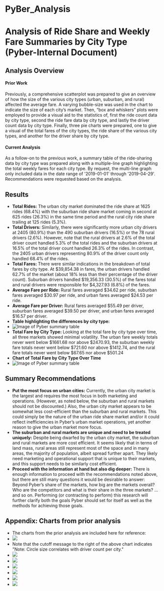 # PyBer_Analysis
# Analysis of Ride Share and Weekly Fare Summaries by City Type (Pyber-Internal Document)
## Analysis Overview
#### Prior Work
Previously, a comprehensive scatterplot was prepared to give an overview of how the size of the various city types (urban, suburban, and rural) affected the average fare. A varying bubble-size was used in the chart to indicate the size of each city’s market. Then, “box and whiskers” plots were employed to provide a visual aid to the statistics of, first the ride count data by city type, second the ride fare data by city type, and lastly the driver count data by city type. Finally, three pie charts were prepared, one to give a visual of the total fares of the city types, the ride share of the various city types, and another for the driver share by city type. 
#### Current Analysis
As a follow-on to the previous work, a summary table of the ride-sharing data by city type was prepared along with a multiple-line graph highlighting the total weekly fares for each city type. By request, the multi-line graph only included data in the date range of '2019-01-01' through '2019-04-29'. Recommendations were requested based on the analysis. 
## Results
-	**Total Rides:** The urban city market dominated the ride share at 1625 rides (68.4%) with the suburban ride share market coming in second at 625 rides (26.3%) in the same time period and the rural city ride share trailing at 125 rides (5.3%).
-	**Total Drivers:** Similarly, there were significantly more urban city drivers at 2405 (80.9%) than the 490 suburban drivers (16.5%) or the 78 rural drivers (2.6%). However, note that the rural drivers at 2.6% of the total driver count handled 5.3% of the total rides and the suburban drivers at 16.5% of the total driver count handled 26.3% of the rides. In contrast, the 2405 urban drivers representing 80.9% of the driver count only handled 68.4% of the rides.
-	**Total Fares:** There were similar indications in the breakdown of total fares by city type. At $39,854.38 in fares, the urban drivers handled 62.7% of the market (about 18% less than their percentage of the driver count). Suburban drivers handled $19,356.33 (30.5%) of the fares total and rural drivers were responsible for $4,327.93 (6.8%) of the fares.
-	**Average Fare per Ride:** Rural fares averaged $34.62 per ride, suburban fares averaged $30.97 per ride, and urban fares averaged $24.53 per ride. 
-	**Average Fare per Driver:** Rural fares averaged $55.49 per driver, suburban fares averaged $39.50 per driver, and urban fares averaged $16.57 per driver.
-	**Table highlighting the differences by city type:**
-	![Image of Pyber summary table](analysis/Pyber_summary_Screenshot_2021-05-30_151459.png)
-	**Total Fare by City Type:** Looking at the total fare by city type over time, all three markets showed minimal volatility. The urban fare weekly totals never went below $1661.68 nor above $2470.93, the suburban weekly fare totals never went below $721.60 nor above $1412.74, and the rural fare totals never went below $67.65 nor above $501.24
-	**Chart of Total Fare by City Type Over Time**
-	![Image of Pyber summary table](analysis/PyBer_fare_summary.png)

## Summary Recommendations
-	**Put the most focus on urban cities:** Currently, the urban city market is the largest and requires the most focus in both marketing and operations.  (However, as noted below, the suburban and rural markets should not be discounted.) Also, the urban city market appears to be somewhat less cost-efficient than the suburban and rural markets. This could simply be the nature of the urban ride share market and/or it could reflect inefficiencies in Pyber’s urban market operations, yet another reason to give the urban market more focus. 
-	**The suburban and rural markets are unique and need to be treated uniquely:** Despite being dwarfed by the urban city market, the suburban and rural markets are more cost efficient. It seems likely that in terms of land mass, rural areas still represent most of the space and in many areas, the majority of population, albeit spread further apart. They likely need marketing and operational support that is unique to their markets, and this support needs to be similarly cost efficient. 
-	**Proceed with the information at hand but also dig deeper:** There is enough information to proceed with the recommendations noted above, but there are still many questions it would be desirable to answer: Beyond Pyber’s share of the markets, how big are the markets overall? Who are the competitors and what is their share in the three markets? …and so on. Performing (or contracting to perform) this research will further clarify both the goals Pyber should set for itself as well as the methods for achieving those goals. 
## Appendix: Charts from prior analysis
-	The charts from the prior analysis are included here for reference:
-	![](analysis/Fig1.png)
-	Note that the cutoff message to the right of the above chart indicates "Note: Circle size correlates with driver count per city."
-	![](analysis/Fig2.png)
-	![](analysis/Fig3.png)
-	![](analysis/Fig4.png)
-	![](analysis/Fig5.png)
-	![](analysis/Fig6.png)
-	![](analysis/Fig7.png)
